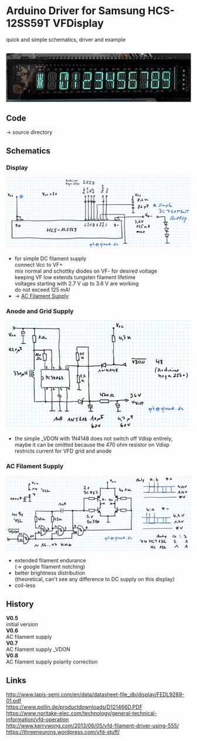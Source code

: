# Arduino Driver for Samsung HCS-12SS59T VFDisplay
quick and simple schematics, driver and example

## 

![HCS-12SS59T in action](images/display.jpg)

## Code
-> source directory

## Schematics
### Display
![display schematics](images/s_display.png)

- for simple DC filament supply  
  connect Vcc to VF+  
  mix normal and schottky diodes on VF- for desired voltage  
  keeping VF low extends tungsten filament lifetime  
  voltages starting with 2.7 V up to 3.6 V are working  
  do not exceed 125 mA!
- -> [AC Filament Supply](#ac-filament-supply) 

### Anode and Grid Supply
![anode + grid supply schematics](images/s_anode_grid_supply.png)

- the simple _VDON with 1N4148 does not switch off Vdisp entirely,  
  maybe it can be omitted because the 470 ohm resistor on Vdisp  
  restricts current for VFD grid and anode

### AC Filament Supply
![anode + grid supply schematics](images/s_ac_filament_supply.png)

- extended filament endurance  
  (-> google filament notching)
- better brightness distribution  
  (theoretical, can't see any difference to DC supply on this display)
- coil-less

## History
__V0.5__  
initial version  
__V0.6__  
AC filament supply  
__V0.7__  
AC filament supply _VDON  
__V0.8__  
AC filament supply polarity correction


## Links
http://www.lapis-semi.com/en/data/datasheet-file_db/display/FEDL9289-01.pdf  
https://www.pollin.de/productdownloads/D121466D.PDF  
https://www.noritake-elec.com/technology/general-technical-information/vfd-operation  
http://www.kerrywong.com/2013/06/05/vfd-filament-driver-using-555/  
https://threeneurons.wordpress.com/vfd-stuff/  
